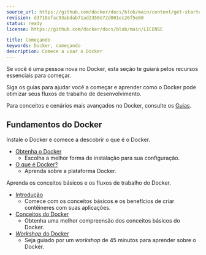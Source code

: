```yaml
---
source_url: https://github.com/docker/docs/blob/main/content/get-started/_index.md
revision: d3718efac93abdab71ad2350e72d001ec26f5e60
status: ready
license: https://github.com/docker/docs/blob/main/LICENSE

title: Começando
keywords: Docker, começando
description: Comece a usar o Docker
---
```


Se você é uma pessoa nova no Docker, esta seção te guiará pelos recursos
essenciais para começar.

Siga os guias para ajudar você a começar e aprender como o Docker pode otimizar
seus fluxos de trabalho de desenvolvimento.

Para conceitos e cenários mais avançados no Docker, consulte os
[Guias](../guides/index.md).

## Fundamentos do Docker

Instale o Docker e comece a descobrir o que é o Docker.

* [Obtenha o Docker](obtenha-o-docker)
  * Escolha a melhor forma de instalação para sua configuração.
* [O que é Docker?](o-que-e-docker)
  * Aprenda sobre a plataforma Docker.

Aprenda os conceitos básicos e os fluxos de trabalho do Docker.

* [Introdução](../get-started/introduction/_index.md)
  * Comece com os conceitos básicos e os benefícios de criar contêineres com
    suas aplicações.
* [Conceitos do Docker](../get-started/docker-concepts/the-basics/what-is-a-container.md)
  * Obtenha uma melhor compreensão dos conceitos básicos do Docker.
* [_Workshop_ do Docker](../get-started/workshop/_index.md)
  * Seja guiado por um _workshop_ de 45 minutos para aprender sobre o Docker.
